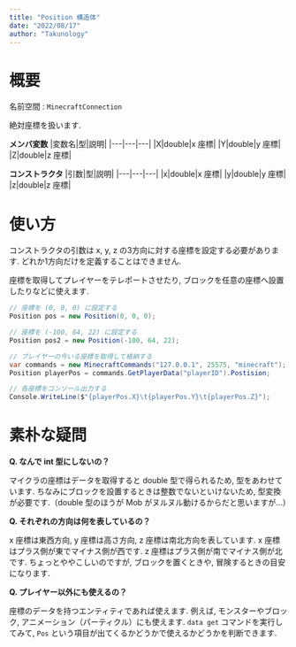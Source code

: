 ```yaml
---
title: "Position 構造体"
date: "2022/08/17"
author: "Takunology"
---
```


# 概要
名前空間 : `MinecraftConnection`

絶対座標を扱います. 

**メンバ変数**
|変数名|型|説明|
|---|---|---|
|X|double|x 座標|
|Y|double|y 座標|
|Z|double|z 座標|

**コンストラクタ**
|引数|型|説明|
|---|---|---|
|x|double|x 座標|
|y|double|y 座標|
|z|double|z 座標|

# 使い方
コンストラクタの引数は x, y, z の3方向に対する座標を設定する必要があります. どれか1方向だけを定義することはできません.

座標を取得してプレイヤーをテレポートさせたり, ブロックを任意の座標へ設置したりなどに使えます.

```cs
// 座標を (0, 0, 0) に設定する
Position pos = new Position(0, 0, 0);

// 座標を (-100, 64, 22) に設定する
Position pos2 = new Position(-100, 64, 22);

// プレイヤーの今いる座標を取得して格納する
var commands = new MinecraftCommands("127.0.0.1", 25575, "minecraft");
Position playerPos = commands.GetPlayerData("playerID").Postision;

// 各座標をコンソール出力する
Console.WriteLine($"{playerPos.X}\t{playerPos.Y}\t{playerPos.Z}");
```

# 素朴な疑問

**Q. なんで int 型にしないの？**

マイクラの座標はデータを取得すると double 型で得られるため, 型をあわせています. ちなみにブロックを設置するときは整数でないといけないため, 型変換が必要です.（double 型のほうが Mob がヌルヌル動けるからだと思いますが...）

**Q. それぞれの方向は何を表しているの？**

x 座標は東西方向, y 座標は高さ方向, z 座標は南北方向を表しています. x 座標はプラス側が東でマイナス側が西です. z 座標はプラス側が南でマイナス側が北です. ちょっとややこしいのですが, ブロックを置くときや, 冒険するときの目安になります.

**Q. プレイヤー以外にも使えるの？**

座標のデータを持つエンティティであれば使えます. 例えば, モンスターやブロック, アニメーション（パーティクル）にも使えます. `data get` コマンドを実行してみて, `Pos` という項目が出てくるかどうかで使えるかどうかを判断できます.